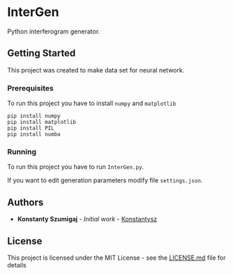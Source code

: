 # InterGen

Python interferogram generator.

## Getting Started

This project was created to make data set for neural network.

### Prerequisites

To run this project you have to install `numpy` and `matplotlib`

```
pip install numpy
pip install matplotlib
pip install PIL
pip install numba
```

### Running

To run this project you have to run `InterGen.py`.

If you want to edit generation parameters modify file `settings.json`.

## Authors

* **Konstanty Szumigaj** - *Initial work* - [Konstantysz](https://github.com/Konstantysz)

## License

This project is licensed under the MIT License - see the [LICENSE.md](LICENSE.md) file for details
